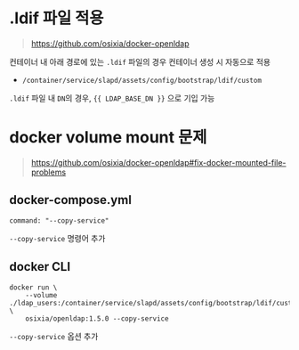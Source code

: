 # .ldif 파일 적용
> https://github.com/osixia/docker-openldap

컨테이너 내 아래 경로에 있는 `.ldif` 파일의 경우 컨테이너 생성 시 자동으로 적용
* `/container/service/slapd/assets/config/bootstrap/ldif/custom`

`.ldif` 파일 내 `DN`의 경우, `{{ LDAP_BASE_DN }}` 으로 기입 가능


# docker volume mount 문제
> https://github.com/osixia/docker-openldap#fix-docker-mounted-file-problems

## docker-compose.yml
```
command: "--copy-service"
```
`--copy-service` 명령어 추가


## docker CLI
```
docker run \
	--volume ./ldap_users:/container/service/slapd/assets/config/bootstrap/ldif/custom \
	osixia/openldap:1.5.0 --copy-service
```
`--copy-service` 옵션 추가
